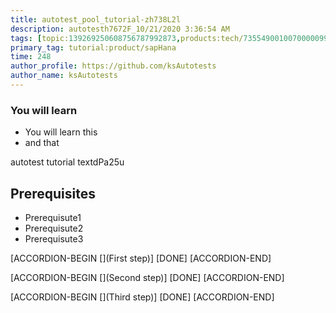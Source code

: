```yaml
---
title: autotest_pool_tutorial-zh738L2l
description: autotesth7672F_10/21/2020 3:36:54 AM
tags: [topic:139269250608756787992873,products:tech/73554900100700000996,tutorial:experience/advanced]
primary_tag: tutorial:product/sapHana
time: 248
author_profile: https://github.com/ksAutotests
author_name: ksAutotests
---
```

### You will learn
- You will learn this
- and that

autotest tutorial textdPa25u

## Prerequisites
- Prerequisute1
- Prerequisute2
- Prerequisute3

[ACCORDION-BEGIN [](First step)]
[DONE]
[ACCORDION-END]

[ACCORDION-BEGIN [](Second step)]
[DONE]
[ACCORDION-END]

[ACCORDION-BEGIN [](Third step)]
[DONE]
[ACCORDION-END]

